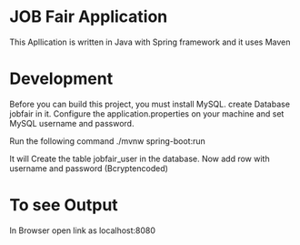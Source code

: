 # JOB Fair Application
This Apllication is written in Java  with Spring framework and it uses Maven

# Development

Before you can build this project, you must install MySQL. create Database jobfair in it.
Configure the application.properties on your machine and set MySQL username and password.


Run the following command
./mvnw spring-boot:run

It will Create the table jobfair_user in the database. Now add row with username and password (Bcryptencoded)

# To see Output
In Browser open link as localhost:8080
